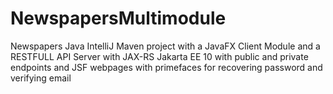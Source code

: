 # NewspapersMultimodule
Newspapers Java IntelliJ Maven project with a JavaFX Client Module and a RESTFULL API Server with JAX-RS Jakarta EE 10 with public and private endpoints and JSF webpages with primefaces for recovering password and verifying email 
